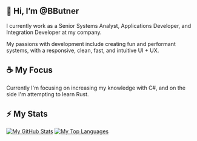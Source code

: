 ## 👋 Hi, I’m @BButner
I currently work as a Senior Systems Analyst, Applications Developer, and Integration Developer at my company.

My passions with development include creating fun and performant systems, with a responsive, clean, fast, and intuitive UI + UX.

## ☕ My Focus
Currently I'm focusing on increasing my knowledge with C#, and on the side I'm attempting to learn Rust.

## ⚡ My Stats
[![My GitHub Stats](https://github-readme-stats.vercel.app/api?username=bbutner)](https://github.com/anuraghazra/github-readme-stats)
[![My Top Languages](https://github-readme-stats.vercel.app/api/top-langs/?username=bbutner)](https://github.com/anuraghazra/github-readme-stats)
